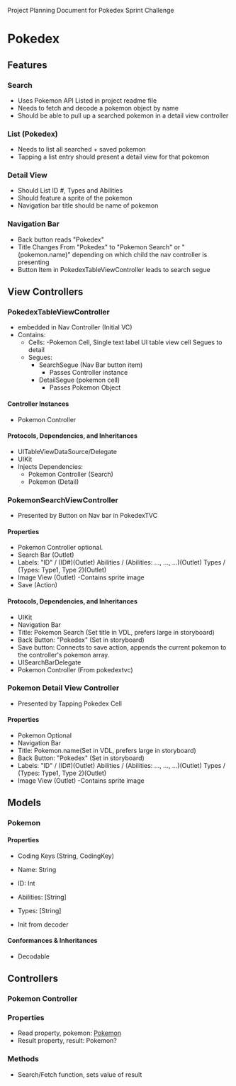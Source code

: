 Project Planning Document for Pokedex Sprint Challenge

# Pokedex

## Features
### Search
- Uses Pokemon API Listed in project readme file
- Needs to fetch and decode a pokemon object by name
- Should be able to pull up a searched pokemon in a detail view controller
### List (Pokedex)
- Needs to list all searched + saved pokemon
- Tapping a list entry should present a detail view for that pokemon
### Detail View
- Should List ID #, Types and Abilities
- Should feature a sprite of the pokemon
- Navigation bar title should be name of pokemon
### Navigation Bar
- Back button reads "Pokedex"
- Title Changes From "Pokedex" to "Pokemon Search" or "\(pokemon.name)" depending on which child the nav controller is presenting
- Button Item in PokedexTableViewController leads to search segue

## View Controllers

### PokedexTableViewController
- embedded in Nav Controller (Initial VC)
- Contains: 
	- Cells:
		-Pokemon Cell, Single text label UI table view cell
			Segues to detail
	- Segues:
		- SearchSegue (Nav Bar button item)
			- Passes Controller instance
		- DetailSegue (pokemon cell)
			- Passes Pokemon Object
#### Controller Instances
- Pokemon Controller
#### Protocols, Dependencies, and Inheritances
- UITableViewDataSource/Delegate
- UIKit
- Injects Dependencies:
	- Pokemon Controller (Search)
	- Pokemon (Detail)

### PokemonSearchViewController
- Presented by Button on Nav bar in PokedexTVC	
#### Properties
- Pokemon Controller optional.
- Search Bar (Outlet)
- Labels:
	"ID" / (ID#)(Outlet)
	Abilities / (Abilities: ..., ..., ...)(Outlet)
	Types / (Types: Type1, Type 2)(Outlet)
- Image View (Outlet)
	-Contains sprite image
- Save (Action)
#### Protocols, Dependencies, and Inheritances
- UIKit
- Navigation Bar
 - Title: Pokemon Search (Set title in VDL, prefers large in storyboard)
 - Back Button: "Pokedex" (Set in storyboard)
 - Save button: Connects to save action, appends the current pokemon to the controller's pokemon array.
- UISearchBarDelegate
- Pokemon Controller (From pokedextvc)

### Pokemon Detail View Controller
- Presented by Tapping Pokedex Cell
#### Properties
- Pokemon Optional
- Navigation Bar
 - Title: Pokemon.name(Set in VDL, prefers large in storyboard)
 - Back Button: "Pokedex" (Set in storyboard)
- Labels:
	"ID" / (ID#)(Outlet)
	Abilities / (Abilities: ..., ..., ...)(Outlet)
	Types / (Types: Type1, Type 2)(Outlet)
- Image View (Outlet)
	-Contains sprite image
	
	
## Models
### Pokemon
#### Properties
- Coding Keys (String, CodingKey)

- Name: String
- ID: Int
- Abilities: [String]
- Types: [String]

- Init from decoder
#### Conformances & Inheritances
- Decodable

## Controllers
### Pokemon Controller
### Properties
- Read property, pokemon: [Pokemon]()
- Result property, result: Pokemon?
### Methods
- Search/Fetch function, sets value of result
